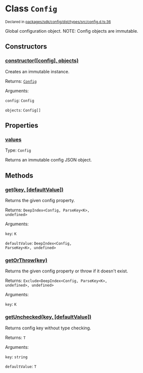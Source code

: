 # Class `Config`
<sub>Declared in [packages/sdk/config/dist/types/src/config.d.ts:36]()</sub>


Global configuration object.
NOTE: Config objects are immutable.

## Constructors
### [constructor(\[config\], objects)]()


Creates an immutable instance.

Returns: <code>[Config](/api/@dxos/react-client/classes/Config)</code>

Arguments: 

`config`: <code>Config</code>

`objects`: <code>Config[]</code>

## Properties
### [values]()
Type: <code>Config</code>

Returns an immutable config JSON object.

## Methods
### [get(key, \[defaultValue\])]()


Returns the given config property.

Returns: <code>DeepIndex&lt;Config, ParseKey&lt;K&gt;, undefined&gt;</code>

Arguments: 

`key`: <code>K</code>

`defaultValue`: <code>DeepIndex&lt;Config, ParseKey&lt;K&gt;, undefined&gt;</code>
### [getOrThrow(key)]()


Returns the given config property or throw if it doesn't exist.

Returns: <code>Exclude&lt;DeepIndex&lt;Config, ParseKey&lt;K&gt;, undefined&gt;, undefined&gt;</code>

Arguments: 

`key`: <code>K</code>
### [getUnchecked(key, \[defaultValue\])]()


Returns config key without type checking.

Returns: <code>T</code>

Arguments: 

`key`: <code>string</code>

`defaultValue`: <code>T</code>